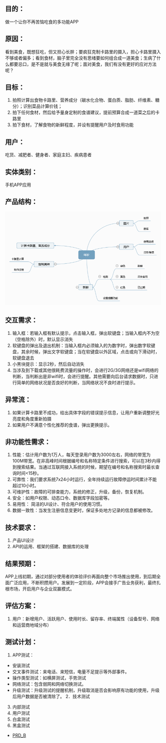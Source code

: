 ## 目的：
做一个让你不再苦恼吃食的多功能APP

## 原因：
看到美食，既想狂吃，但又担心长胖；要疯狂克制卡路里的摄入，担心卡路里摄入不够或者偏多；看到食材，脑子里完全没有思绪要如何组合成一道美食；生病了什么都要忌口，是不是就与美食无缘了呢；面对美食，我们有没有更好的应对方法呢？

## 目标：
1. 拍照计算出食物卡路里、营养成分（碳水化合物、蛋白质、脂肪、纤维素、糖分）；识别菜品计算价钱；
2. 拍下任何食材，然后给予量身定制的食谱建议，提前预算合成一道菜之后的卡路里
3. 拍下食材，了解食物的新鲜程度，并设有提醒用户及时食用功能
 
## 用户：
吃货、减肥者、健身者、家庭主妇、疾病患者

## 实体类别：
手机APP应用

## 产品结构：
<img src="app.png" alt="产品结构"> 

## 交互需求：
1. 输入框：若输入框有默认提示，点击输入框，弹出软键盘；当输入框内不为空（空格除外）时，默认显示消失
2. 软键盘的弹出及退出机制：当输入框内必须输入的为数字时，弹出数字软键盘，其余时候，弹出文字软键盘；当在软键盘以外区域，点击或向下滑动时，软键盘退去
3. 小黑块提示：显示2秒，然后自动消失
4. 当涉及到下载或其他很耗费流量的操作时，会进行2G/3G网络还是wifi网络的判断，当判断出是非wifi时，会进行提醒。其他需要向后台请求数据时，只进行简单的网络状况是否良好的判断，当网络状况不良时进行提示。

## 异常流：
1. 如果计算卡路里不成功，给出具体字段的错误提示信息，让用户重新调整好光亮度和角度重新拍摄
2. 如果用户不满意个性化推荐的食谱，弹出更换提示。

## 非功能性需求：
1. 性能：估计用户数为1万人，每天登录用户数为3000左右，网络的带宽为100M带宽。在非高峰时间根据编号和名称特定条件进行搜索，可以在3秒内得到搜索结果。当通过互联网接入系统的时候，期望在编号和名称搜索时最长查询时间<15秒。
2. 可靠性：我们要求系统7x24小时运行，全年持续运行故障停运时间累计不能超过10小时。
3. 可维护性：故障的可排查能力，系统的修正，升级，备份，恢复机制。
4. 安全：如用户权限、动态口令、数据库字段加密等。
5. 易用性： 简洁的UI设计、符合用户的使用习惯。
6. 数据一致性：当发生注册信息变更时，保证多处地方记录的信息都被修改。

## 技术要求：
1. 产品UI设计
2. API的运用、框架的搭建、数据库的处理

## 结果预期：
APP上线初期，通过对部分使用者的体验评价再面向整个市场推出使用，到后期全面广泛应用，不断积攒用户。发展到一定阶段，APP会接手广告业务获利，最终扎根市场，开启用户与企业双赢模式。


## 评估方案：
1. 用户：新增用户、活跃用户、使用时长、留存率、终端属性（设备型号、网络和运营商地域分布）

## 测试计划：
1. APP测试：
* 安装测试
* 交叉事件测试：来电话、来短信，电量不足提示等外部事件。
* 操作类型测试：如横屏测试，手势测试
* 网络测试：包含弱网和网络切换测试。
* 升级测试：升级测试的提醒机制，升级取消是否会影响原有功能的使用，升级后用户数据是否被清除了。
2．技术测试
3. 内部测试
4. 用户测试
5. 白盒测试
6. 黑盒测试

* [PRD_B](https://github.com/Chen-Jia-lin/API_ML_AI/blob/master/PRD_B.md)

